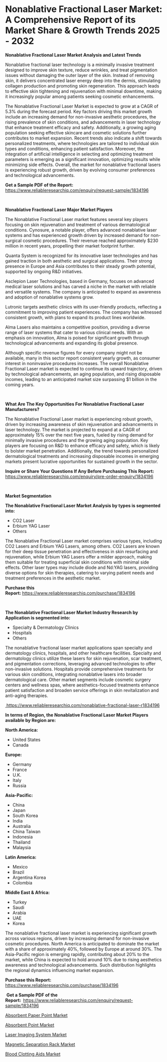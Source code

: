 <p><h1>Nonablative Fractional Laser Market: A Comprehensive Report of its Market Share & Growth Trends 2025 - 2032</h1></p><p><strong>Nonablative Fractional Laser Market Analysis and Latest Trends</strong></p>
<p><p>Nonablative fractional laser technology is a minimally invasive treatment designed to improve skin texture, reduce wrinkles, and treat pigmentation issues without damaging the outer layer of the skin. Instead of removing skin, it delivers concentrated laser energy deep into the dermis, stimulating collagen production and promoting skin regeneration. This approach leads to effective skin tightening and rejuvenation with minimal downtime, making it increasingly popular among patients seeking cosmetic enhancements.</p><p>The Nonablative Fractional Laser Market is expected to grow at a CAGR of 5.3% during the forecast period. Key factors driving this market growth include an increasing demand for non-invasive aesthetic procedures, the rising prevalence of skin conditions, and advancements in laser technology that enhance treatment efficacy and safety. Additionally, a growing aging population seeking effective skincare and cosmetic solutions further contributes to market expansion. Recent trends also indicate a shift towards personalized treatments, where technologies are tailored to individual skin types and conditions, enhancing patient satisfaction. Moreover, the integration of artificial intelligence in selecting and optimizing treatment parameters is emerging as a significant innovation, optimizing results while minimizing side effects. Overall, the market for nonablative fractional lasers is experiencing robust growth, driven by evolving consumer preferences and technological advancements.</p></p>
<p><strong>Get a Sample PDF of the Report:&nbsp;</strong> <a href="https://www.reliableresearchiq.com/enquiry/request-sample/1834196?utm_campaign=1137&utm_medium=2&utm_source=Github&utm_content=ia&utm_term=04032025&utm_id=nonablative-fractional-laser">https://www.reliableresearchiq.com/enquiry/request-sample/1834196</a></p>
<p>&nbsp;</p>
<p><strong>Nonablative Fractional Laser Major Market Players</strong></p>
<p><p>The Nonablative Fractional Laser market features several key players focusing on skin rejuvenation and treatment of various dermatological conditions. Cynosure, a notable player, offers advanced nonablative laser systems and has experienced growth driven by increased demand for non-surgical cosmetic procedures. Their revenue reached approximately $230 million in recent years, propelling their market footprint further.</p><p>Quanta System is recognized for its innovative laser technologies and has gained traction in both aesthetic and surgical applications. Their strong presence in Europe and Asia contributes to their steady growth potential, supported by ongoing R&D initiatives.</p><p>Asclepion Laser Technologies, based in Germany, focuses on advanced medical laser solutions and has carved a niche in the market with reliable and versatile systems. The company is anticipated to expand as awareness and adoption of nonablative systems grow.</p><p>Lutronic targets aesthetic clinics with its user-friendly products, reflecting a commitment to improving patient experiences. The company has witnessed consistent growth, with plans to expand its product lines worldwide.</p><p>Alma Lasers also maintains a competitive position, providing a diverse range of laser systems that cater to various clinical needs. With an emphasis on innovation, Alma is poised for significant growth through technological advancements and expanding its global presence.</p><p>Although specific revenue figures for every company might not be available, many in this sector report consistent yearly growth, as consumer interest in noninvasive procedures increases. The overall Nonablative Fractional Laser market is expected to continue its upward trajectory, driven by technological advancements, an aging population, and rising disposable incomes, leading to an anticipated market size surpassing $1 billion in the coming years.</p></p>
<p>&nbsp;</p>
<p><strong>What Are The Key Opportunities For Nonablative Fractional Laser Manufacturers?</strong></p>
<p><p>The Nonablative Fractional Laser market is experiencing robust growth, driven by increasing awareness of skin rejuvenation and advancements in laser technology. The market is projected to expand at a CAGR of approximately 15% over the next five years, fueled by rising demand for minimally invasive procedures and the growing aging population. Key players are focusing on R&D to enhance efficacy and safety, which is likely to bolster market penetration. Additionally, the trend towards personalized dermatological treatments and increasing disposable incomes in emerging markets present lucrative opportunities for sustained growth in the sector.</p></p>
<p><strong>Inquire or Share Your Questions If Any Before Purchasing This Report:</strong> <a href="https://www.reliableresearchiq.com/enquiry/pre-order-enquiry/1834196?utm_campaign=1137&utm_medium=2&utm_source=Github&utm_content=ia&utm_term=04032025&utm_id=nonablative-fractional-laser">https://www.reliableresearchiq.com/enquiry/pre-order-enquiry/1834196</a></p>
<p>&nbsp;</p>
<p><strong>Market Segmentation</strong></p>
<p><strong>The Nonablative Fractional Laser Market Analysis by types is segmented into:</strong></p>
<p><ul><li>CO2 Laser</li><li>Erbium YAG Laser</li><li>Others</li></ul></p>
<p><p>The Nonablative Fractional Laser market comprises various types, including CO2 Lasers and Erbium YAG Lasers, among others. CO2 Lasers are known for their deep tissue penetration and effectiveness in skin resurfacing and rejuvenation, while Erbium YAG Lasers offer a milder approach, making them suitable for treating superficial skin conditions with minimal side effects. Other laser types may include diode and Nd:YAG lasers, providing diverse options for skin therapies, catering to varying patient needs and treatment preferences in the aesthetic market.</p></p>
<p><strong>Purchase this Report:&nbsp;</strong><a href="https://www.reliableresearchiq.com/purchase/1834196?utm_campaign=1137&utm_medium=2&utm_source=Github&utm_content=ia&utm_term=04032025&utm_id=nonablative-fractional-laser">https://www.reliableresearchiq.com/purchase/1834196</a></p>
<p>&nbsp;</p>
<p><strong>The Nonablative Fractional Laser Market Industry Research by Application is segmented into:</strong></p>
<p><ul><li>Specialty & Dermatology Clinics</li><li>Hospitals</li><li>Others</li></ul></p>
<p><p>The nonablative fractional laser market applications span specialty and dermatology clinics, hospitals, and other healthcare facilities. Specialty and dermatology clinics utilize these lasers for skin rejuvenation, scar treatment, and pigmentation corrections, leveraging advanced technologies to offer non-invasive solutions. Hospitals provide comprehensive treatments for various skin conditions, integrating nonablative lasers into broader dermatological care. Other market segments include cosmetic surgery centers and wellness spas, where aesthetics-focused treatments enhance patient satisfaction and broaden service offerings in skin revitalization and anti-aging therapies.</p></p>
<p><a href="https://www.reliableresearchiq.com/nonablative-fractional-laser-r1834196?utm_campaign=1137&utm_medium=2&utm_source=Github&utm_content=ia&utm_term=04032025&utm_id=nonablative-fractional-laser">&nbsp;https://www.reliableresearchiq.com/nonablative-fractional-laser-r1834196</a></p>
<p><strong>In terms of Region, the Nonablative Fractional Laser Market Players available by Region are:</strong></p>
<p>
    <p> <strong> North America: </strong>
        <ul>
            <li>United States</li>
            <li>Canada</li>
        </ul>
        </p> 
    <p> <strong> Europe: </strong>
        <ul>
            <li>Germany</li>
            <li>France</li>
            <li>U.K.</li>
            <li>Italy</li>
            <li>Russia</li>
        </ul>
        </p> 
    <p> <strong> Asia-Pacific: </strong>
        <ul>
            <li>China</li>
            <li>Japan</li>
            <li>South Korea</li>
            <li>India</li>
            <li>Australia</li>
            <li>China Taiwan</li>
            <li>Indonesia</li>
            <li>Thailand</li>
            <li>Malaysia</li>
        </ul>
        </p> 
    <p> <strong> Latin America: </strong>
        <ul>
            <li>Mexico</li>
            <li>Brazil</li>
            <li>Argentina Korea</li>
            <li>Colombia</li>
        </ul>
        </p> 
    <p> <strong> Middle East & Africa: </strong>
        <ul>
            <li>Turkey</li>
            <li>Saudi</li>
            <li>Arabia</li>
            <li>UAE</li>
            <li>Korea</li>
        </ul>
    </p>
    </p>
<p><p>The nonablative fractional laser market is experiencing significant growth across various regions, driven by increasing demand for non-invasive cosmetic procedures. North America is anticipated to dominate the market with a share of approximately 40%, followed by Europe at around 30%. The Asia-Pacific region is emerging rapidly, contributing about 20% to the market, while China is expected to hold around 10% due to rising aesthetics awareness and technological advancements. Such distribution highlights the regional dynamics influencing market expansion.</p></p>
<p><strong>Purchase this Report: </strong><a href="https://www.reliableresearchiq.com/purchase/1834196?utm_campaign=1137&utm_medium=2&utm_source=Github&utm_content=ia&utm_term=04032025&utm_id=nonablative-fractional-laser">https://www.reliableresearchiq.com/purchase/1834196</a></p>
<p>&nbsp;<strong>Get a Sample PDF of the Report:&nbsp;&nbsp;</strong><a href="https://www.reliableresearchiq.com/enquiry/request-sample/1834196?utm_campaign=1137&utm_medium=2&utm_source=Github&utm_content=ia&utm_term=04032025&utm_id=nonablative-fractional-laser">https://www.reliableresearchiq.com/enquiry/request-sample/1834196</a></p>
<p><strong></strong></p>
<p><p><a href="https://github.com/burnicndole/Market-Research-Report-List-1/blob/main/absorbent-paper-point-market.md?utm_campaign=1137&utm_medium=2&utm_source=Github&utm_content=ia&utm_term=04032025&utm_id=nonablative-fractional-laser">Absorbent Paper Point Market</a></p><p><a href="https://github.com/gaelagiogi/Market-Research-Report-List-1/blob/main/absorbent-point-market.md?utm_campaign=1137&utm_medium=2&utm_source=Github&utm_content=ia&utm_term=04032025&utm_id=nonablative-fractional-laser">Absorbent Point Market</a></p><p><a href="https://github.com/cevzarvargem/Market-Research-Report-List-1/blob/main/laser-imaging-system-market.md?utm_campaign=1137&utm_medium=2&utm_source=Github&utm_content=ia&utm_term=04032025&utm_id=nonablative-fractional-laser">Laser Imaging System Market</a></p><p><a href="https://github.com/rutupueyed/Market-Research-Report-List-1/blob/main/magnetic-separation-rack-market.md?utm_campaign=1137&utm_medium=2&utm_source=Github&utm_content=ia&utm_term=04032025&utm_id=nonablative-fractional-laser">Magnetic Separation Rack Market</a></p><p><a href="https://github.com/navodfetiya/Market-Research-Report-List-1/blob/main/blood-clotting-aids-market.md?utm_campaign=1137&utm_medium=2&utm_source=Github&utm_content=ia&utm_term=04032025&utm_id=nonablative-fractional-laser">Blood Clotting Aids Market</a></p></p>